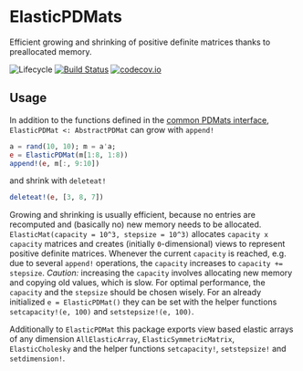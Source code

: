 # ElasticPDMats

Efficient growing and shrinking of positive definite matrices thanks to
preallocated memory.

![Lifecycle](https://img.shields.io/badge/lifecycle-experimental-orange.svg)<!--
![Lifecycle](https://img.shields.io/badge/lifecycle-maturing-blue.svg)
![Lifecycle](https://img.shields.io/badge/lifecycle-stable-green.svg)
![Lifecycle](https://img.shields.io/badge/lifecycle-retired-orange.svg)
![Lifecycle](https://img.shields.io/badge/lifecycle-archived-red.svg)
![Lifecycle](https://img.shields.io/badge/lifecycle-dormant-blue.svg) -->
[![Build Status](https://travis-ci.org/jbrea/ElasticPDMats.jl.svg?branch=master)](https://travis-ci.org/jbrea/ElasticPDMats.jl)
[![codecov.io](http://codecov.io/github/jbrea/ElasticPDMats.jl/coverage.svg?branch=master)](http://codecov.io/github/jbrea/ElasticPDMats.jl?branch=master)

## Usage

In addition to the functions defined in the [common PDMats
interface](https://github.com/JuliaStats/PDMats.jl#common-interface),
`ElasticPDMat <: AbstractPDMat` can grow with `append!`
```julia
a = rand(10, 10); m = a'a; 
e = ElasticPDMat(m[1:8, 1:8))
append!(e, m[:, 9:10])
```
and shrink with `deleteat!`
```julia
deleteat!(e, [3, 8, 7])
```

Growing and shrinking is usually efficient, because no entries are recomputed
and (basically no) new memory needs to be allocated.  `ElasticMat(capacity =
10^3, stepsize = 10^3)` allocates `capacity x capacity` matrices and creates
(initially `0`-dimensional) views to represent positive definite matrices.
Whenever the current `capacity` is reached, e.g. due to several `append!`
operations, the `capacity` increases to `capacity += stepsize`. *Caution:*
increasing the `capacity` involves allocating new memory and copying old values,
which is slow. For optimal performance, the `capacity` and the `stepsize` should
be chosen wisely. For an already initialized `e = ElasticPDMat()` they can be
set with the helper functions `setcapacity!(e, 100)` and `setstepsize!(e, 100)`.

Additionally to `ElasticPDMat` this package exports view based elastic arrays of
any dimension `AllElasticArray`, `ElasticSymmetricMatrix`, `ElasticCholesky` and
the helper functions `setcapacity!`, `setstepsize!` and `setdimension!`.


